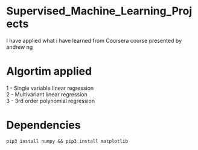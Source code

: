 # Supervised_Machine_Learning_Projects
I have applied what i have learned from Coursera course presented by andrew ng
# Algortim applied
1 - Single variable linear regression </br>
2 - Multivariant linear regression </br>
3 - 3rd order polynomial regression
# Dependencies
``` pip3 install numpy && pip3 install matplotlib ``` </br>
